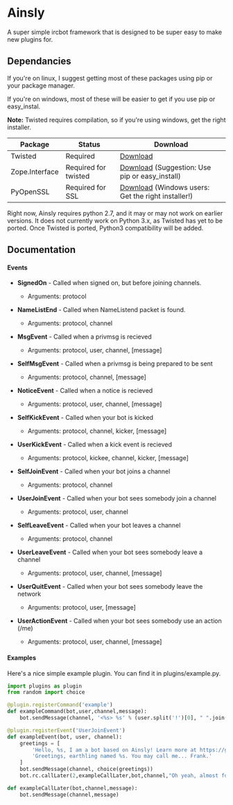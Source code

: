 Ainsly
======

A super simple ircbot framework that is designed to be super easy to make new plugins for.


Dependancies
------------

If you're on linux, I suggest getting most of these packages using pip or your package manager.

If you're on windows, most of these will be easier to get if you use pip or easy_instal.

**Note:** Twisted requires compilation, so if you're using windows, get the right installer.

|Package   |  Status      | Download      |
|----------|--------------|---------------|
|Twisted   |   Required   |  [Download](http://twistedmatrix.com/trac/wiki/Downloads)
|Zope.Interface | Required for twisted | [Download](http://pypi.python.org/pypi/zope.interface#download) (Suggestion: Use pip or easy_install) |
|PyOpenSSL |    Required for SSL  |  [Download](http://pypi.python.org/pypi/pyOpenSSL) (Windows users: Get the right installer!)|

Right now, Ainsly requires python 2.7, and it may or may not work on earlier versions. It does not currently work on Python 3.x, as Twisted has yet to be ported. Once Twisted is ported, Python3 compatibility will be added.


Documentation
-------------

#### Events

 * **SignedOn** - Called when signed on, but before joining channels.
    * Arguments: protocol

 * **NameListEnd** - Called when NameListend packet is found.
    * Arguments: protocol, channel

 * **MsgEvent** - Called when a privmsg is recieved
    * Arguments: protocol, user, channel, [message]

 * **SelfMsgEvent** - Called when a privmsg is being prepared to be sent
    * Arguments: protocol, channel, [message]

 * **NoticeEvent** - Called when a notice is recieved
    * Arguments: protocol, user, channel, [message]

 * **SelfKickEvent** - Called when your bot is kicked
    * Arguments: protocol, channel, kicker, [message]

 * **UserKickEvent** - Called when a kick event is recieved
    * Arguments: protocol, kickee, channel, kicker, [message]

 * **SelfJoinEvent** - Called when your bot joins a channel
    * Arguments: protocol, channel

 * **UserJoinEvent** - Called when your bot sees somebody join a channel
    * Arguments: protocol, user, channel

 * **SelfLeaveEvent** - Called when your bot leaves a channel
    * Arguments: protocol, channel

 * **UserLeaveEvent** - Called when your bot sees somebody leave a channel
    * Arguments: protocol, user, channel, [message]

 * **UserQuitEvent** - Called when your bot sees somebody leave the network
    * Arguments: protocol, user, [message]

 * **UserActionEvent** - Called when your bot sees somebody use an action (/me)
    * Arguments: protocol, user, channel, [message]

#### Examples

Here's a nice simple example plugin. You can find it in plugins/example.py.

```python
import plugins as plugin
from random import choice

@plugin.registerCommand('example')
def exampleCommand(bot,user,channel,message):
	bot.sendMessage(channel, '<%s> %s' % (user.split('!')[0], " ".join(message)))

@plugin.registerEvent('UserJoinEvent')
def exampleEvent(bot, user, channel):
	greetings = [
		'Hello, %s, I am a bot based on Ainsly! Learn more at https://github.com/andrewphorn/Ainsly',
		'Greetings, earthling named %s. You may call me... Frank.'
	]
	bot.sendMessage(channel, choice(greetings))
	bot.rc.callLater(2,exampleCallLater,bot,channel,"Oh yeah, almost forgot. I like pie!")

def exampleCallLater(bot,channel,message):
	bot.sendMessage(channel,message)
```


